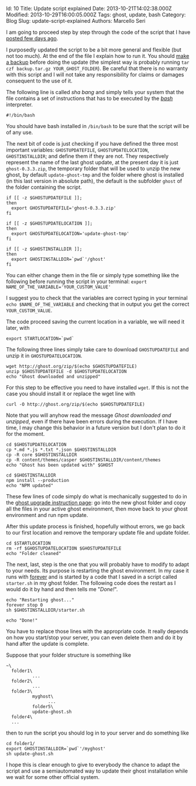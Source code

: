 Id: 10
Title: Update script explained
Date: 2013-10-21T14:02:38.000Z
Modified: 2013-10-29T16:00:05.000Z
Tags: ghost, update, bash
Category: Blog
Slug: update-script-explained
Authors: Marcello Seri

I am going to proceed step by step through the code of the script that I have [posted few days ago](http://www.mseri.me/a-simple-script-to-update-ghost/). 

I purposedly updated the script to be a bit more general and flexible (but not too much). At the end of the file I explain how to run it. You should [make a backup](http://docs.ghost.org/installation/upgrading/) before doing the update (the simplest way is probably running `tar czf backup.tar.gz YOUR_GHOST_FOLDER`). Be careful that there is no warranty with this script and I will not take any responsibility for claims or damages consequent to the use of it.

The following line is called _sha bang_ and simply tells your system that the file contains a set of instructions that has to be executed by the [_bash_](http://en.wikipedia.org/wiki/Bash_(Unix_shell)) interpreter.

```
#!/bin/bash
```

You should have bash installed in `/bin/bash` to be sure that the script will be of any use.

The next bit of code is just checking if you have defined the three most important variables: `GHOSTUPDATEFILE`, `GHOSTUPDATELOCATION`, `GHOSTINSTALLDIR`; and define them if they are not. They respectively represent the name of the last ghost update, at the present day it is just `ghost-0.3.3.zip`, the temporary folder that will be used to unzip the new ghost, by default `update-ghost-tmp` and the folder where ghost is installed (in this last version in absolute path), the default is the subfolder `ghost` of the folder containing the script.

```
if [[ -z $GHOSTUPDATEFILE ]];
then
  export GHOSTUPDATEFILE='ghost-0.3.3.zip'
fi
 
if [[ -z $GHOSTUPDATELOCATION ]];
then
  export GHOSTUPDATELOCATION='update-ghost-tmp'
fi
 
if [[ -z $GHOSTINSTALLDIR ]];
then
  export GHOSTINSTALLDIR=`pwd`'/ghost'
fi
```

You can either change them in the file or simply type something like the following before running the script in your terminal: `export NAME_OF_THE_VARIABLE='YOUR_CUSTOM_VALUE'`

I suggest you to check that the variables are correct typing in your terminal `echo $NAME_OF_THE_VARIABLE` and checking that in output you get the correct `YOUR_CUSTOM_VALUE`.

The code proceed saving the current location in a variable, we will need it later, with 
```
export STARTLOCATION=`pwd`
```

The following three lines simply take care to download `GHOSTUPDATEFILE` and unzip it in `GHOSTUPDATELOCATION`.
```
wget http://ghost.org/zip/$(echo $GHOSTUPDATEFILE)
unzip $GHOSTUPDATEFILE -d $GHOSTUPDATELOCATION
echo "Ghost downloaded and unzipped"
```
For this step to be effective you need to have installed `wget`. If this is not the case you should install it or replace the wget line with
```
curl -O http://ghost.org/zip/$(echo $GHOSTUPDATEFILE)
```

Note that you will anyhow read the message _Ghost downloaded and unzipped_, even if there have been errors during the execution. If I have time, I may change this behavior in a future version but I don't plan to do it for the moment.

```
cd $GHOSTUPDATELOCATION
cp *.md *.js *.txt *.json $GHOSTINSTALLDIR
cp -R core $GHOSTINSTALLDIR
cp -R content/themes/casper $GHOSTINSTALLDIR/content/themes
echo "Ghost has been updated with" $GHOST

cd $GHOSTINSTALLDIR
npm install --production
echo "NPM updated"
```

These few lines of code simply do what is mechanically suggested to do in the [ghost upgrade instruction page](http://docs.ghost.org/installation/upgrading/): go into the new ghost folder and copy all the files in your active ghost environment, then move back to your ghost environment and run npm update.

After this update process is finished, hopefully without errors, we go back to our first location and remove the temporary update file and update folder.

```
cd $STARTLOCATION
rm -rf $GHOSTUPDATELOCATION $GHOSTUPDATEFILE
echo "Folder cleaned"
```

The next, last, step is the one that you will probably have to modify to adapt to your needs. Its purpose is restarting the ghost environment. In my case it runs with [forever](https://npmjs.org/package/forever) and is started by a code that I saved in a script called `starter.sh` in my ghost folder. The following code does the restart as I would do it by hand and then tells me "_Done!_".

```
echo "Restarting ghost..."
forever stop 0
sh $GHOSTINSTALLDIR/starter.sh
 
echo "Done!"
```

You have to replace those lines with the appropriate code. It really depends on how you start/stop your server, you can even delete them and do it by hand after the update is complete.

Suppose that your folder structure is something like
```
~\
  folder1\
          ...
  folder2\
          ...
  folder3\
          myghost\
                ...
          folder5\
          update-ghost.sh
  folder4\
  ...
```
then to run the script you should log in to your server and do something like
```
cd folder1/
export GHOSTINSTALLDIR=`pwd`'/myghost'
sh update-ghost.sh
```

I hope this is clear enough to give to everybody the chance to adapt the script and use a semiautomated way to update their ghost installation while we wait for some other official system.
